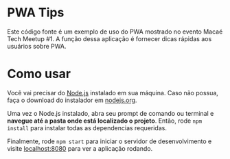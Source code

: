 # PWA Tips
Este código fonte é um exemplo de uso do PWA mostrado no evento Macaé Tech Meetup #1. A função dessa aplicação é fornecer dicas rápidas aos usuários sobre PWA.

# Como usar
Você vai precisar do [Node.js](https://nodejs.org) instalado em sua máquina. Caso não possua, faça o download do instalador em [nodejs.org](https://nodejs.org).

Uma vez o Node.js instalado, abra seu prompt de comando ou terminal e **navegue até a pasta onde está localizado o projeto**. Então, rode `npm install` para instalar todas as dependencias requeridas.

Finalmente, rode `npm start` para iniciar o servidor de desenvolvimento e visite [localhost:8080](http://localhost:8080) para ver a aplicação rodando.
